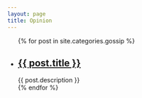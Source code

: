 ```yaml
---
layout: page
title: Opinion
---
```

<div class="category">
    <ul>
    {% for post in site.categories.gossip %}
        <li>
            <h2>
            	<a href="{{ post.url }}">{{ post.title }}</a>
            </h2>
            <span>{{ post.description }}</span>
        </li>
    {% endfor %}
    </ul>
</div><!-- .entry -->
